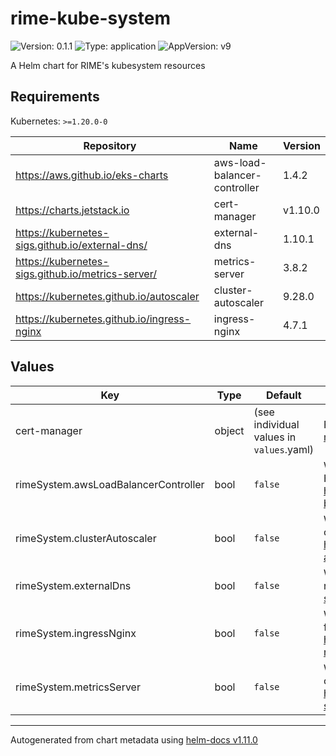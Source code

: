 # rime-kube-system

![Version: 0.1.1](https://img.shields.io/badge/Version-0.1.1-informational?style=flat-square) ![Type: application](https://img.shields.io/badge/Type-application-informational?style=flat-square) ![AppVersion: v9](https://img.shields.io/badge/AppVersion-v9-informational?style=flat-square)

A Helm chart for RIME's kubesystem resources

## Requirements

Kubernetes: `>=1.20.0-0`

| Repository | Name | Version |
|------------|------|---------|
| https://aws.github.io/eks-charts | aws-load-balancer-controller | 1.4.2 |
| https://charts.jetstack.io | cert-manager | v1.10.0 |
| https://kubernetes-sigs.github.io/external-dns/ | external-dns | 1.10.1 |
| https://kubernetes-sigs.github.io/metrics-server/ | metrics-server | 3.8.2 |
| https://kubernetes.github.io/autoscaler | cluster-autoscaler | 9.28.0 |
| https://kubernetes.github.io/ingress-nginx | ingress-nginx | 4.7.1 |

## Values

| Key | Type | Default | Description |
|-----|------|---------|-------------|
| cert-manager | object | (see individual values in `values`.yaml) | For full reference, see https://github.com/cert-manager/cert-manager/tree/v1.10.0 |
| rimeSystem.awsLoadBalancerController | bool | `false` | Whether to install the AWS Load Balancer Controller Helm chart. For full reference, see https://github.com/kubernetes-sigs/aws-load-balancer-controller/tree/v2.4.2 |
| rimeSystem.clusterAutoscaler | bool | `false` | Whether to install the Kubernetes Autoscaler Helm chart. For full reference, see https://github.com/kubernetes/autoscaler/tree/cluster-autoscaler-1.21.0/cluster-autoscaler/cloudprovider |
| rimeSystem.externalDns | bool | `false` | Whether to install the ExternalDNS Helm chart. For full reference, see https://github.com/kubernetes-sigs/external-dns/tree/v0.12.0/charts/external-dns |
| rimeSystem.ingressNginx | bool | `false` | Whether to install the ingress-nginx Helm chart. For full reference, see See https://artifacthub.io/packages/helm/ingress-nginx/ingress-nginx |
| rimeSystem.metricsServer | bool | `false` | Whether to install the Kubernetes Metrics Server Helm chart. For full reference, see https://github.com/kubernetes-sigs/metrics-server/tree/v0.6.1 |

----------------------------------------------
Autogenerated from chart metadata using [helm-docs v1.11.0](https://github.com/norwoodj/helm-docs/releases/v1.11.0)
